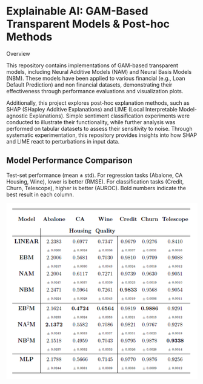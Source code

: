 
# Explainable AI: GAM-Based Transparent Models & Post-hoc Methods

Overview

This repository contains implementations of GAM-based transparent models, including Neural Additive Models (NAM) and Neural Basis Models (NBM). These models have been applied to various financial (e.g., Loan Default Prediction) and non financial datasets, demonstrating their effectiveness through performance evaluations and visualization plots.

Additionally, this project explores post-hoc explanation methods, such as SHAP (SHapley Additive Explanations) and LIME (Local Interpretable Model-agnostic Explanations). Simple sentiment classification experiments were conducted to illustrate their functionality, while further analysis was performed on tabular datasets to assess their sensitivity to noise. Through systematic experimentation, this repository provides insights into how SHAP and LIME react to perturbations in input data.

## Model Performance Comparison

Test-set performance (mean ± std). For regression tasks (Abalone, CA Housing, Wine), lower is better (RMSE). 
For classification tasks (Credit, Churn, Telescope), higher is better (AUROC). 
Bold numbers indicate the best result in each column.

![Performance Plot](plots/performance_plot.PNG)
